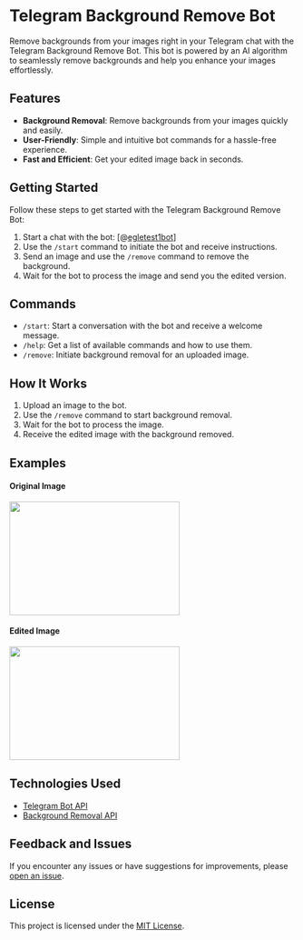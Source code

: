 # Telegram Background Remove Bot

Remove backgrounds from your images right in your Telegram chat with the Telegram Background Remove Bot. This bot is powered by an AI algorithm to seamlessly remove backgrounds and help you enhance your images effortlessly.

## Features

- **Background Removal**: Remove backgrounds from your images quickly and easily.
- **User-Friendly**: Simple and intuitive bot commands for a hassle-free experience.
- **Fast and Efficient**: Get your edited image back in seconds.

## Getting Started

Follow these steps to get started with the Telegram Background Remove Bot:

1. Start a chat with the bot: [@[egletest1bot](https://t.me/egletest1bot)]
2. Use the `/start` command to initiate the bot and receive instructions.
3. Send an image and use the `/remove` command to remove the background.
4. Wait for the bot to process the image and send you the edited version.

## Commands

- `/start`: Start a conversation with the bot and receive a welcome message.
- `/help`: Get a list of available commands and how to use them.
- `/remove`: Initiate background removal for an uploaded image.

## How It Works

1. Upload an image to the bot.
2. Use the `/remove` command to start background removal.
3. Wait for the bot to process the image.
4. Receive the edited image with the background removed.

## Examples

#### Original Image
<img src="https://github.com/AnjanaKvd/background-remove-telegram-bot/assets/109935293/beb3e8cb-269c-4886-8ede-58beb58dcd11" width="300px" height="200px"/><br/>
#### Edited Image
<img src="https://github.com/AnjanaKvd/background-remove-telegram-bot/assets/109935293/0c843fd5-b2e1-46e2-9d53-ea8ad7796384" width="300px" height="200px"/>

## Technologies Used

- [Telegram Bot API](https://core.telegram.org/bots/api)
- [Background Removal API](https://www.remove.bg/tools-api)

## Feedback and Issues

If you encounter any issues or have suggestions for improvements, please [open an issue](https://github.com/AnjanaKvd/telegram-background-remove-bot/issues).

## License

This project is licensed under the [MIT License](LICENSE).
